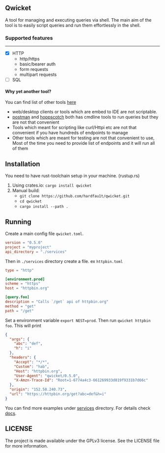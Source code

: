 ## Qwicket

A tool for managing and executing queries via shell. The main aim of the tool is to easily script queries and run them effortlessly in the shell.

### Supported features
---
- [x] HTTP
    - http/https
    - basic/bearer auth
    - form requests
    - multipart requests
- [ ] SQL

#### Why yet another tool?

You can find list of other tools [here]()
- web/desktop clients  or tools which are embed to IDE are not scriptable.
- [postman](https://www.postman.com/) and [hoppscotch](https://hoppscotch.io/) both has cmdline tools to run queries but they are not that convenient
- Tools which meant for scripting like curl/Httpi etc are not that convenient if you have hundreds of endpoints to manage
- Other tools which are meant for testing are not that convenient to use, Most of the time you need to provide list of endpoints and it will run all of them

## Installation

You need to have rust-toolchain setup in your machine. (rustup.rs)
1. Using crates.io:
    `cargo install qwicket`
2. Manual build:
    - `git clone https://github.com/hardfau1t/qwicket.git`
    - `cd qwicket`
    - `cargo install --path .`

## Running

Create a main config file `qwicket.toml`.
```toml
version = "0.5.0"
project = "myproject"
api_directory = "./services"
```
Then in `./services` directory create a file. ex `httpbin.toml`
```toml
type = "http"

[environment.prod]
scheme = "https"
host = "httpbin.org"

[query.foo]
description = "Calls `/get` api of httpbin.org"
method = "get"
path = "/get"
```
Set a environment variable `export NEST=prod`.
Then run `qwicket httpbin foo`. This will print
```json
{
  "args": {
    "abc": "def",
    "h": "i"
  },
  "headers": {
    "Accept": "*/*",
    "Custom": "hab",
    "Host": "httpbin.org",
    "User-Agent": "qwicket/0.5.0",
    "X-Amzn-Trace-Id": "Root=1-6774a4c3-661269933d819f9331b7d66c"
  },
  "origin": "152.58.240.73",
  "url": "https://httpbin.org/get?abc=def&h=i"
}
```
You can find more examples under [services](./services) directory. For details check [docs](./docs/readme.md).

## LICENSE

The project is made available under the GPLv3 license. See the LICENSE file for more information.
